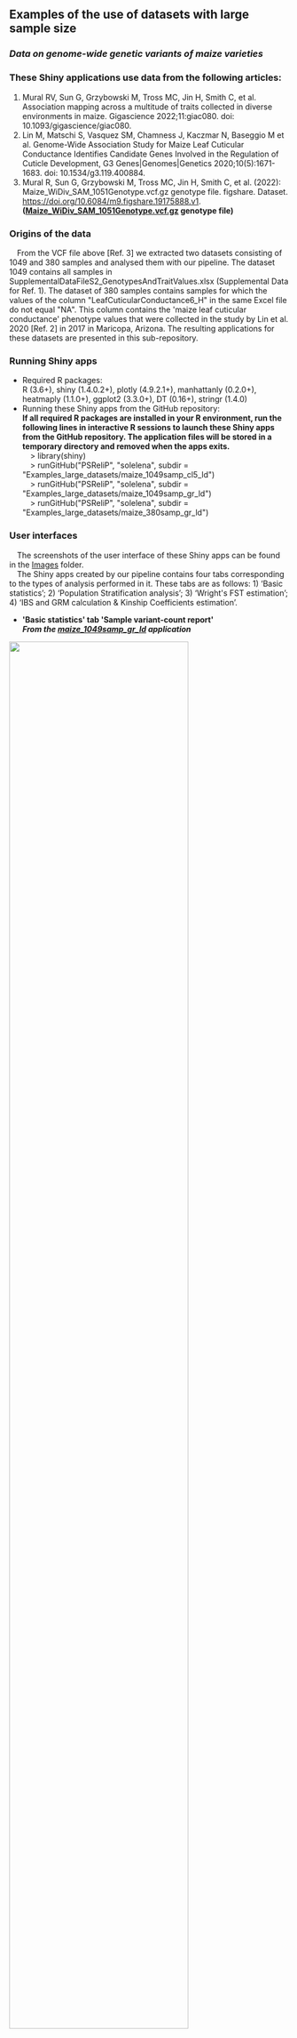 ## Examples of the use of datasets with large sample size
### ***Data on genome-wide genetic variants of maize varieties***<br>
### These Shiny applications use data from the following articles:
1. Mural RV, Sun G, Grzybowski M, Tross MC, Jin H, Smith C, et al. Association mapping across a multitude of traits collected in diverse environments in maize. Gigascience 2022;11:giac080. doi: 10.1093/gigascience/giac080.
2. Lin M, Matschi S, Vasquez SM, Chamness J, Kaczmar N, Baseggio M et al. Genome-Wide Association Study for Maize Leaf Cuticular Conductance Identifies Candidate Genes Involved in the Regulation of Cuticle Development, G3 Genes|Genomes|Genetics 2020;10(5):1671-1683. doi: 10.1534/g3.119.400884.
3. Mural R, Sun G, Grzybowski M, Tross MC, Jin H, Smith C, et al. (2022): Maize_WiDiv_SAM_1051Genotype.vcf.gz genotype file. figshare. Dataset. https://doi.org/10.6084/m9.figshare.19175888.v1. **([Maize_WiDiv_SAM_1051Genotype.vcf.gz](https://figshare.com/articles/dataset/Maize_WiDiv_SAM_1051Genotype_vcf_gz_genotype_file/19175888) genotype file)**
### Origins of the data
  From the VCF file above [Ref. 3] we extracted two datasets consisting of 1049 and 380 samples and analysed them with our pipeline. The dataset 1049 contains all samples in SupplementalDataFileS2_GenotypesAndTraitValues.xlsx (Supplemental Data for Ref. 1). The dataset of 380 samples contains samples for which the values of the column "LeafCuticularConductance6_H" in the same Excel file do not equal "NA". This column contains the 'maize leaf cuticular conductance' phenotype values that were collected in the study by Lin et al. 2020 [Ref. 2] in 2017 in Maricopa, Arizona. The resulting applications for these datasets are presented in this sub-repository.<br>
### Running Shiny apps
- Required R packages:<br>
R (3.6+), shiny (1.4.0.2+), plotly (4.9.2.1+), manhattanly (0.2.0+), heatmaply (1.1.0+), ggplot2 (3.3.0+), DT (0.16+), stringr (1.4.0)
- Running these Shiny apps from the GitHub repository:<br>
**If all required R packages are installed in your R environment, run the following lines in interactive R sessions to launch these Shiny apps from the GitHub repository. The application files will be stored in a temporary directory and removed when the apps exits.**<br>
  > library(shiny)<br>
  > runGitHub("PSReliP", "solelena", subdir = "Examples_large_datasets/maize_1049samp_cl5_ld")<br>
  > runGitHub("PSReliP", "solelena", subdir = "Examples_large_datasets/maize_1049samp_gr_ld")<br>
  > runGitHub("PSReliP", "solelena", subdir = "Examples_large_datasets/maize_380samp_gr_ld")<br>
### User interfaces
  The screenshots of the user interface of these Shiny apps can be found in the [Images](../Images/Examples_large_datasets) folder.<br>
  The Shiny apps created by our pipeline contains four tabs corresponding to the types of analysis performed in it. These tabs are as follows: 1) ‘Basic statistics’; 2) ‘Population Stratification analysis’; 3) ‘Wright's FST estimation’; 4) ‘IBS and GRM calculation & Kinship Coefficients estimation’.<br>
* **'Basic statistics' tab 'Sample variant-count report'**<br>
***From the [maize_1049samp_gr_ld](./maize_1049samp_gr_ld) application***<br>
<img src="../Images/Examples_large_datasets/1049sam_svcr_gr_ld.png" width=80% height=80%>

* **'Basic statistics' tab 'Method-of-moments F coefficient estimates'**<br>
***From the [maize_1049samp_gr_ld](./maize_1049samp_gr_ld) application***<br>
<img src="../Images/Examples_large_datasets/1049sam_momf_zoom_in_gr_ld.png" width=80% height=80%>

* **'Population Stratification analysis' tab 'Principal Components Analysis (PCA)'**<br>
***From the [maize_1049samp_cl5_ld](./maize_1049samp_cl5_ld) application***<br>
<img src="../Images/Examples_large_datasets/1049sam_pca_pc1_pc2_cl5_ld.png" width=80% height=80%>

* **'Population Stratification analysis' tab 'Multidimensional Scaling (MDS)' C1-C2**<br>
***From the [maize_1049samp_gr_ld](./maize_1049samp_gr_ld) application***<br>
<img src="../Images/Examples_large_datasets/1049sam_mds_c1_c2_gr_ld.png" width=80% height=80%>

* **'Population Stratification analysis' tab 'Multidimensional Scaling (MDS)' C1-C3**<br>
***From the [maize_1049samp_gr_ld](./maize_1049samp_gr_ld) application***<br>
<img src="../Images/Examples_large_datasets/1049sam_mds_c1_c3_gr_ld.png" width=80% height=80%>

* **'Wright's FST estimation' tab Pairs of clusters: C0-C1**<br>
***From the [maize_1049samp_cl5_ld](./maize_1049samp_cl5_ld) application***<br>
<img src="../Images/Examples_large_datasets/1049sam_fst_cl5_ld.png" width=80% height=80%>

* **'IBS and GRM calculation & Kinship Coefficients estimation' tab 'IBS (Identity-by-state/Hamming distance) matrix'**<br>
***From the [maize_380samp_gr_ld](./maize_380samp_gr_ld) application***<br>
<img src="../Images/Examples_large_datasets/380sam_ibs_gr_ld.png" width=80% height=80%>

* **'IBS and GRM calculation & Kinship Coefficients estimation' tab 'IBS (Identity-by-state/Hamming distance) matrix' (zoomed in)**<br>
***From the [maize_380samp_gr_ld](./maize_380samp_gr_ld) application***<br>
<img src="../Images/Examples_large_datasets/380sam_ibs_gr_ld_zoom_in.png" width=80% height=80%>

* **'IBS and GRM calculation & Kinship Coefficients estimation' tab 'Genomic Relationship Matrix (GRM)' (zoomed in)**<br>
***From the [maize_380samp_gr_ld](./maize_380samp_gr_ld) application***<br>
<img src="../Images/Examples_large_datasets/380sam_grm_gr_ld_zoom_in.png" width=80% height=80%>

